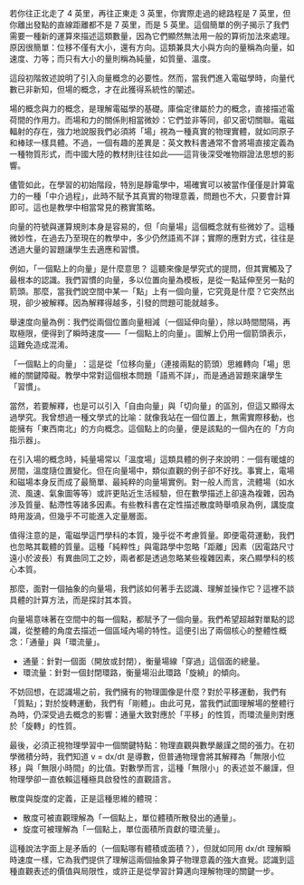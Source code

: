 
若你往正北走了 4 英里，再往正東走 3 英里，你實際走過的總路程是 7 英里，但你離出發點的直線距離都不是 7 英里，而是 5 英里。這個簡單的例子揭示了我們需要一種新的運算來描述這類數量，因為它們顯然無法用一般的算術加法來處理。原因很簡單：位移不僅有大小，還有方向。這類兼具大小與方向的量稱為向量，如速度、力等；而只有大小的量則稱為純量，如質量、溫度。

這段初階敘述說明了引入向量概念的必要性。然而，當我們進入電磁學時，向量代數已非新知，但場的概念，才在此獲得系統性的闡述。

場的概念與力的概念，是理解電磁學的基礎。庫倫定律屬於力的概念，直接描述電荷間的作用力。而場和力的關係則相當微妙：它們並非等同，卻又密切關聯。電磁輻射的存在，強力地說服我們必須將「場」視為一種真實的物理實體，就如同原子和棒球一樣具體。不過，一個有趣的差異是：英文教科書通常不會將場直接定義為一種物質形式，而中國大陸的教材則往往如此——這背後深受唯物辯證法思想的影響。

儘管如此，在學習的初始階段，特別是靜電學中，場確實可以被當作僅僅是計算電力的一種「中介過程」，此時不賦予其真實的物理意義，問題也不大，只要會計算即可。這也是教學中相當常見的務實策略。

向量的符號與運算規則本身是容易的，但「向量場」這個概念就有些微妙了。這種微妙性，在過去乃至現在的教學中，多少仍然語焉不詳；實際的應對方式，往往是透過大量的習題讓學生去適應和習慣。

例如，「一個點上的向量」是什麼意思？ 這聽來像是學究式的提問，但其實觸及了最根本的認識。我們習慣的向量，多以位置向量為模板，是從一點延伸至另一點的箭頭。那麼，當我們說空間中某一「點」上有一個向量，它究竟是什麼？它突然出現，卻少被解釋。因為解釋得越多，引發的問題可能就越多。

舉速度向量為例：我們從兩個位置向量相減（一個延伸向量），除以時間間隔，再取極限，便得到了瞬時速度——「一個點上的向量」。圖解上仍用一個箭頭表示，這難免造成混淆。

「一個點上的向量」​：這是從「位移向量」（連接兩點的箭頭）思維轉向「場」思維的關鍵障礙。教學中常對這個根本問題「語焉不詳」，而是通過習題來讓學生「習慣」。

當然，若要解釋，也是可以引入「自由向量」與「切向量」的區別，但這又顯得太過學究。我曾想過一種文學式的比喻：就像我站在一個位置上，無需實際移動，也能擁有「東西南北」的方向概念。這個點上的向量，便是該點的一個內在的「方向指示器」。

在引入場的概念時，純量場常以「溫度場」這類具體的例子來說明：一個有暖爐的房間，溫度隨位置變化。但在向量場中，類似直觀的例子卻不好找。事實上，電場和磁場本身反而成了最簡單、最純粹的向量場實例。對一般人而言，流體場（如水流、風速、氣象圖等等）或許更貼近生活經驗，但在數學描述上卻遠為複雜，因為涉及質量、黏滯性等諸多因素。有些教科書在定性描述散度時舉噴泉為例，講旋度時用漩渦，但幾乎不可能進入定量層面。

值得注意的是，電磁學這門學科的本質，幾乎從不考慮質量。即便電荷運動，我們也忽略其載體的質量。這種「純粹性」與電路學中忽略「距離」因素（因電路尺寸遠小於波長）有異曲同工之妙，兩者都是透過忽略某些複雜因素，來凸顯學科的核心本質。

那麼，面對一個抽象的向量場，我們該如何著手去認識、理解並操作它？這裡不談具體的計算方法，而是探討其本質。

向量場意味著在空間中的每一個點，都賦予了一個向量。我們希望超越對單點的認識，從整體的角度去描述一個區域內場的特性。這便引出了兩個核心的整體性概念：「通量」與「環流量」。
- 通量：針對一個面（開放或封閉），衡量場線「穿過」這個面的總量。
- 環流量：針對一個封閉環路，衡量場沿此環路「旋繞」的傾向。

不妨回想，在認識場之前，我們擁有的物理圖像是什麼？對於平移運動，我們有「質點」；對於旋轉運動，我們有「剛體」。由此可見，當我們試圖理解場的整體行為時，仍深受過去概念的影響：通量大致對應於「平移」的性質，而環流量則對應於「旋轉」的性質。

最後，必須正視物理學習中一個關鍵特點：物理直觀與數學嚴謹之間的張力。在初學微積分時，我們知道 v = dx/dt 是導數，但普通物理會將其解釋為「無限小位移」與「無限小時間」的比值。對數學而言，這種「無限小」的表述並不嚴謹，但物理學卻一直依賴這種極具啟發性的直觀語言。

散度與旋度的定義，正是這種思維的體現：
- 散度可被直觀理解為「一個點上，單位體積所散發出的通量」。
- 旋度可被理解為「一個點上，單位面積所貢獻的環流量」。

這種說法字面上是矛盾的（一個點哪有體積或面積？），但就如同用 dx/dt 理解瞬時速度一樣，它為我們提供了理解這兩個抽象算子物理意義的強大直覺。認識到這種直觀表述的價值與局限性，或許正是從學習計算邁向理解物理的關鍵一步。

